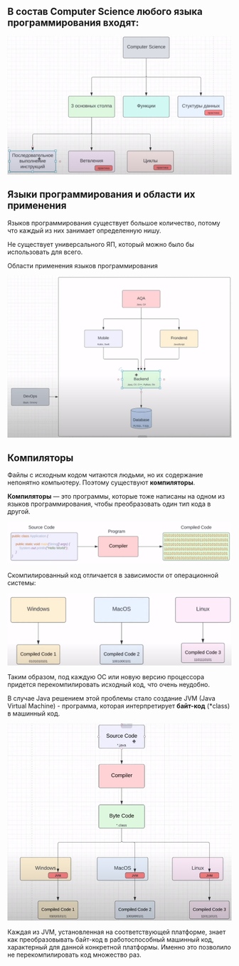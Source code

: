 ## В состав Computer Science любого языка программирования входят:
![Содержание CS](resources/05.png)

## Языки программирования и области их применения

Языков программирования существует большое количество, 
потому что каждый из них занимает определенную нишу.

Не существует универсального ЯП, который можно было бы использовать для всего.

Области применения языков программирования

![Области применения языков программирования](resources/01.png)

## Компиляторы

Файлы с исходным кодом читаются людьми, но их содержание непонятно 
компьютеру. 
Поэтому существуют __компиляторы__.

__Компиляторы__ — это программы, которые тоже написаны на одном из языков 
программирования, чтобы преобразовать один тип кода в другой.

![Компилятор](resources/02.png)

Скомпилированный код отличается в зависимости от операционной системы:

![Зависимость кода от платформы](resources/03.png)

Таким образом, под каждую ОС или новую версию процессора придется 
перекомпилировать исходный код, что очень неудобно.

В случае Java решением этой проблемы стало создание JVM (Java Virtual 
Machine) - программа, которая интерпретирует __байт-код__ (*class) в 
машинный код.

![Работа JVM](resources/04.png)

Каждая из JVM, установленная на соответствующей платформе, знает как 
преобразовывать байт-код в работоспособный машинный код, характерный 
для данной конкретной платформы. Именно это позволило не 
перекомпилировать код множество раз.

